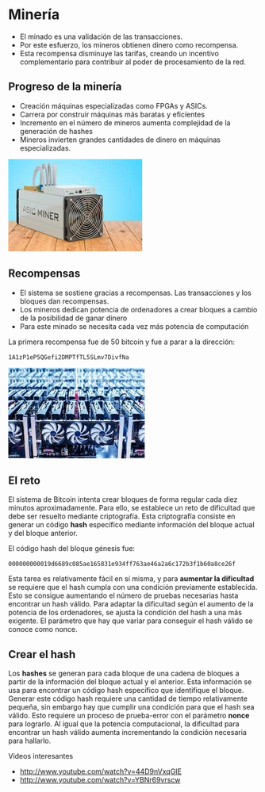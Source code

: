 # Minería

- El minado es una validación de las transacciones.
- Por este esfuerzo, los mineros obtienen dinero como recompensa.
- Esta recompensa disminuye las tarifas, creando un incentivo complementario para contribuir al poder de procesamiento de la red.

## Progreso de la minería

- Creación máquinas especializadas como FPGAs y ASICs.
- Carrera por construir máquinas más baratas y eficientes
- Incremento en el número de mineros aumenta complejidad de la generación de hashes
- Mineros invierten grandes cantidades de dinero en máquinas especializadas.

![](img/2022-11-06-22-55-30.png)

## Recompensas

- El sistema se sostiene gracias a recompensas. Las transacciones y los bloques dan recompensas.
- Los mineros dedican potencia de ordenadores a crear bloques a cambio de la posibilidad de ganar dinero
- Para este minado se necesita cada vez más potencia de computación

La primera recompensa fue de 50 bitcoin y fue a parar a la dirección:

```
1A1zP1eP5QGefi2DMPTfTL5SLmv7DivfNa
```

![](img/2022-11-06-22-55-36.png)

## El reto

El sistema de Bitcoin intenta crear bloques de forma regular cada diez minutos aproximadamente. Para ello, se establece un reto de dificultad que debe ser resuelto mediante criptografía. Esta criptografía consiste en generar un código **hash** específico mediante información del bloque actual y del bloque anterior.

El código hash del bloque génesis fue:
```
000000000019d6689c085ae165831e934ff763ae46a2a6c172b3f1b60a8ce26f
```

Esta tarea es relativamente fácil en sí misma, y para **aumentar la dificultad** se requiere que el hash cumpla con una condición previamente establecida. Esto se consigue aumentando el número de pruebas necesarias hasta encontrar un hash válido. Para adaptar la dificultad según el aumento de la potencia de los ordenadores, se ajusta la condición del hash a una más exigente. El parámetro que hay que variar para conseguir el hash válido se conoce como nonce.

## Crear el hash

Los **hashes** se generan para cada bloque de una cadena de bloques a partir de la información del bloque actual y el anterior. Esta información se usa para encontrar un código hash específico que identifique el bloque. Generar este código hash requiere una cantidad de tiempo relativamente pequeña, sin embargo hay que cumplir una condición para que el hash sea válido. Esto requiere un proceso de prueba-error con el parámetro **nonce** para lograrlo. Al igual que la potencia computacional, la dificultad para encontrar un hash válido aumenta incrementando la condición necesaria para hallarlo.

Videos interesantes

- http://www.youtube.com/watch?v=44D9nVxqGIE
- http://www.youtube.com/watch?v=YBNr69vrscw